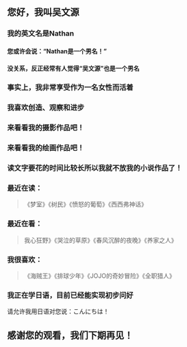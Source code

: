 ## 您好，我叫吴文源
### 我的英文名是Nathan
#### 您或许会说：“Nathan是一个男名！”
#### 没关系，反正经常有人觉得“吴文源”也是一个男名

### 事实上，我非常享受作为一名女性而活着
### 我喜欢创造、观察和进步


### 来看看我的摄影作品吧！


### 来看看我的绘画作品吧！


### 读文字要花的时间比较长所以我就不放我的小说作品了！




### 最近在读：
> 《梦室》《树民》《愤怒的葡萄》《西西弗神话》

### 最近在看：
> 我心狂野》《哭泣的草原》《春风沉醉的夜晚》《养家之人》

### 我很喜欢：
> 《海贼王》《排球少年》《JOJO的奇妙冒险》《全职猎人》

### 我正在学日语，目前已经能实现初步问好
请允许我用日语对您说：こんにちは！

## 感谢您的观看，我们下期再见！
